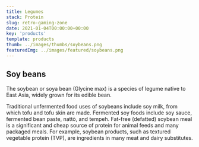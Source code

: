 ```yaml
---
title: Legumes
stack: Protein
slug: retro-gaming-zone
date: 2021-01-04T00:00:00+00:00
key: 'products'
template: products
thumb: ../images/thumbs/soybeans.png
featuredImg: ../images/featured/soybeans.png
---
```

## Soy beans

The soybean or soya bean (Glycine max) is a species of legume native to East Asia, widely grown for its edible bean.

Traditional unfermented food uses of soybeans include soy milk, from which tofu and tofu skin are made. Fermented soy foods include soy sauce, fermented bean paste, nattō, and tempeh. Fat-free (defatted) soybean meal is a significant and cheap source of protein for animal feeds and many packaged meals. For example, soybean products, such as textured vegetable protein (TVP), are ingredients in many meat and dairy substitutes.
